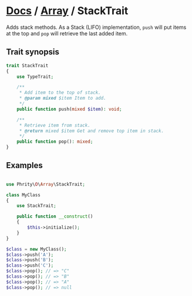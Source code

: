 # [Docs](../../README.md) / [Array](../Array.md) / StackTrait

Adds stack methods.
As a Stack (LIFO) implementation, `push` will put items at the top and `pop` will retrieve the last added item.


## Trait synopsis

```php
trait StackTrait
{
    use TypeTrait;

    /**
     * Add item to the top of stack.
     * @param mixed $item Item to add.
     */
    public function push(mixed $item): void;

    /**
     * Retrieve item from stack.
     * @return mixed $item Get and remove top item in stack.
     */
    public function pop(): mixed;
}
```

## Examples

```php

use Phrity\O\Array\StackTrait;

class MyClass
{
    use StackTrait;

    public function __construct()
    {
        $this->initialize();
    }
}

$class = new MyClass();
$class->push('A');
$class->push('B');
$class->push('C');
$class->pop(); // => "C"
$class->pop(); // => "B"
$class->pop(); // => "A"
$class->pop(); // => null
```
